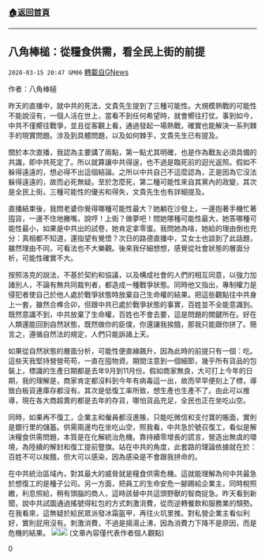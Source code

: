 ###  [:house:返回首頁](https://github.com/ourhimalayas/txt)
---

## 八角棒槌：從糧食供需，看全民上街的前提
`2020-03-15 20:47 GM06` [轉載自GNews](https://gnews.org/zh-hant/141949/)

作者：八角棒槌

昨天的直播中，就中共的死法，文貴先生提到了三種可能性。大規模熱戰的可能性不能說沒有，一個人活在世上，當看不到任何希望時，就會嚮往打仗。事到如今，中共不僅嚮往戰爭，並且從客觀上看，通過發起一場熱戰，確實也能解決一系列棘手的現實問題。涉及到具體問題，以及如何棘手，文貴先生已有提及。

關於本次直播，我認為主要講了兩點，第一點尤其明確，也是作為戰友必須具備的共識，即中共死定了。所以就算讓中共得逞，也不過是臨死前的迴光返照。假如不躲得遠遠的，想必得不出這個結論。之所以中共自己不這麼認為，正是因為它沒法躲得遠遠的，故而必死無疑。至於怎麼死，第二種可能性來自其黨內的政變，其次是全民上街。三種可能性的優劣和得失，文貴先生也有詳細提及。

直播結束後，我問老婆你覺得哪種可能性最大？她躺在沙發上，一邊抱著手機忙著囤貨，一邊不住地撇嘴，說哼！上街？做夢吧！問她哪種可能性最大，她答哪種可能性最小，如果是中共出的試卷，她肯定拿零蛋。我問她為啥，她給的理由倒也充分：真相都不知道，還指望有覺悟？次日的路德直播中，艾女士也談到了此話題，雖然理由不同，可看法也不大樂觀。後來我仔細想想，感覺從社會狀態的層面分析，可能性確實不大。

按照洛克的說法，不基於契約和協議，以及構成社會的人們的相互同意，以強力加諸別人，不論有無共同裁判者，都造成一種戰爭狀態。同時他又指出，專制權力是侵犯者使自己於他人處於戰爭狀態時放棄自己生命權的結果。把這些觀點往中共身上一套，雖然合榫合卯，但跟中共已處於戰爭狀態的事實，百姓並不全能意識到。既然意識不到，中共放棄了生命權，百姓也不會去要，這是問題的關鍵所在。好在人類還能回到自然狀態，既然做你的臣僕，你還讓我挨餓，那我只能跟你拼了。簡言之，遵循自然法的規定，人們只能訴諸上天。

如果從自然狀態的層面分析，可能性便直線飆升，因為此時的前提只有一個：吃。這些天我堅持營營苟苟，一直在囤物資。期間注意到一個細節，幾乎所有貨品的包裝上，標識的生產日期都是去年9月到11月份。假如商家無良，大可打上今年的日期，我的理解是，商家肯定都沒料到今年有病毒這一出，故而早早便刻上了標，導致白板貨連庫存都沒有。其次是低復工率所致，想生產也生產不了。由此可以推導，現在各大商超賣的都是去年的存貨，哪怕貨品充足，全民也正在坐吃山空。

同時，如果再不復工，企業主和僱員都沒進賬，只能吃微信和支付寶的賬面，實則是銀行里的儲蓄。供需兩邊均在坐吃山空，照我看，中共急於號召復工，看似是解決糧食供需問題，本質是在化解統治危機。靠持續零增長的謊言，營造出無虞的環境，為陸續的解封和復工提前豎旗。站在中共的角度，此套路的理論依據就在於：百姓不可以挨餓，但大可以感染，因為感染是不會跟我拼命的。

在中共統治區域內，對其最大的威脅就是糧食供需危機。這就能理解為何中共最急於想復工的是種子公司。另一方面，把員工的生命安危一腳踢給企業主，同時稅照繳，利息照給，稍有頭腦的商人，這時該替中共這頭野獸的智商捉急。昨天看到新聞，說中共試圖通過搖號得紅包的方式刺激消費，從而逆轉餐飲和服務業的頹勢。在我看來，這無疑於給民眾派發冰霜盔甲，再往火坑里推。對私營企業主看似利好，實則屁用沒有。刺激消費，不過是揚湯止沸，因為消費力下降不是原因，而是危機的結果。
![](https://s3-ap-northeast-1.amazonaws.com/news.guo.offload.media/wp-content/uploads/2020/03/15203947/1-76.png)![](https://s3-ap-northeast-1.amazonaws.com/news.guo.offload.media/wp-content/uploads/2020/03/15204036/2-42.jpg)
(文章內容僅代表作者個人觀點)

0
